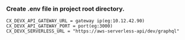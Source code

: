 ### Create .env file in project root directory.
```
CX_DEVX_API_GATEWAY_URL = gateway ip(eg:10.12.42.90)
CX_DEVX_API_GATEWAY_PORT = port(eg:3000)
CX_DEVX_SERVERLESS_URL = "https://aws-serverless-api/dev/graphql"
```
